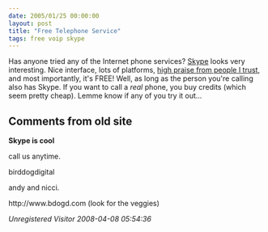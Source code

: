 ```yaml
---
date: 2005/01/25 00:00:00
layout: post
title: "Free Telephone Service"
tags: free voip skype
---
```


Has anyone tried any of the Internet phone services? [Skype](http://skype.com) looks very interesting. Nice interface, lots of platforms, [high praise from people I trust](http://pinds.com/articles/2005/01/18/skype-with-a-bluetooth-headset-frickin-rocks), and most importantly, it's FREE! Well, as long as the person you're calling also has Skype. If you want to call a *real* phone, you buy credits (which seem pretty cheap). Lemme know if any of you try it out...

<div id="comment-box">
<h2>Comments from old site</h2>

<div class="one-comment">
<p><b>Skype is cool</b></p>
<p>
call us anytime.
</p>
<p>
birddogdigital
</p>
<p>
andy and nicci.
</p>
<p>
http://www.bdogd.com (look for the veggies)
</p>
<address class="signature">
<span class="author">Unregistered Visitor</span>
<span class="date">2008-04-08 05:54:36</span>
</address>
</div>

</div>
